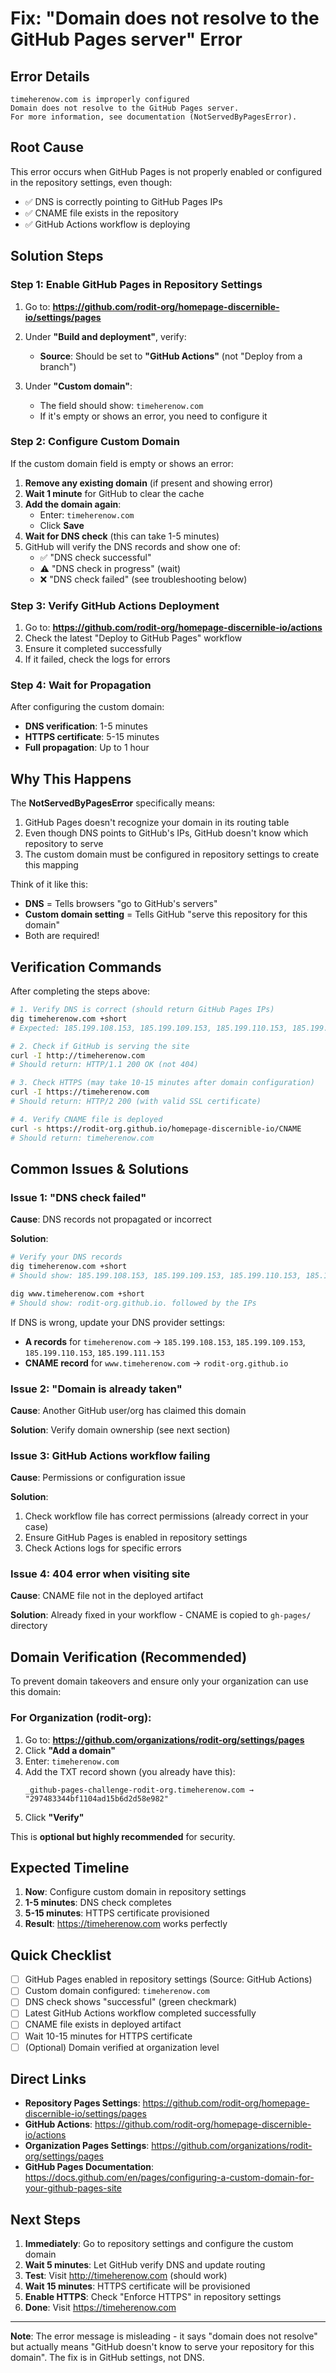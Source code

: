 # Fix: "Domain does not resolve to the GitHub Pages server" Error

## Error Details
```
timeherenow.com is improperly configured
Domain does not resolve to the GitHub Pages server. 
For more information, see documentation (NotServedByPagesError).
```

## Root Cause

This error occurs when GitHub Pages is not properly enabled or configured in the repository settings, even though:
- ✅ DNS is correctly pointing to GitHub Pages IPs
- ✅ CNAME file exists in the repository
- ✅ GitHub Actions workflow is deploying

## Solution Steps

### Step 1: Enable GitHub Pages in Repository Settings

1. Go to: **https://github.com/rodit-org/homepage-discernible-io/settings/pages**

2. Under **"Build and deployment"**, verify:
   - **Source**: Should be set to **"GitHub Actions"** (not "Deploy from a branch")
   
3. Under **"Custom domain"**:
   - The field should show: `timeherenow.com`
   - If it's empty or shows an error, you need to configure it

### Step 2: Configure Custom Domain

If the custom domain field is empty or shows an error:

1. **Remove any existing domain** (if present and showing error)
2. **Wait 1 minute** for GitHub to clear the cache
3. **Add the domain again**:
   - Enter: `timeherenow.com`
   - Click **Save**
4. **Wait for DNS check** (this can take 1-5 minutes)
5. GitHub will verify the DNS records and show one of:
   - ✅ "DNS check successful"
   - ⚠️ "DNS check in progress" (wait)
   - ❌ "DNS check failed" (see troubleshooting below)

### Step 3: Verify GitHub Actions Deployment

1. Go to: **https://github.com/rodit-org/homepage-discernible-io/actions**
2. Check the latest "Deploy to GitHub Pages" workflow
3. Ensure it completed successfully
4. If it failed, check the logs for errors

### Step 4: Wait for Propagation

After configuring the custom domain:
- **DNS verification**: 1-5 minutes
- **HTTPS certificate**: 5-15 minutes
- **Full propagation**: Up to 1 hour

## Why This Happens

The **NotServedByPagesError** specifically means:
1. GitHub Pages doesn't recognize your domain in its routing table
2. Even though DNS points to GitHub's IPs, GitHub doesn't know which repository to serve
3. The custom domain must be configured in repository settings to create this mapping

Think of it like this:
- **DNS** = Tells browsers "go to GitHub's servers"
- **Custom domain setting** = Tells GitHub "serve this repository for this domain"
- Both are required!

## Verification Commands

After completing the steps above:

```bash
# 1. Verify DNS is correct (should return GitHub Pages IPs)
dig timeherenow.com +short
# Expected: 185.199.108.153, 185.199.109.153, 185.199.110.153, 185.199.111.153

# 2. Check if GitHub is serving the site
curl -I http://timeherenow.com
# Should return: HTTP/1.1 200 OK (not 404)

# 3. Check HTTPS (may take 10-15 minutes after domain configuration)
curl -I https://timeherenow.com
# Should return: HTTP/2 200 (with valid SSL certificate)

# 4. Verify CNAME file is deployed
curl -s https://rodit-org.github.io/homepage-discernible-io/CNAME
# Should return: timeherenow.com
```

## Common Issues & Solutions

### Issue 1: "DNS check failed"
**Cause**: DNS records not propagated or incorrect

**Solution**:
```bash
# Verify your DNS records
dig timeherenow.com +short
# Should show: 185.199.108.153, 185.199.109.153, 185.199.110.153, 185.199.111.153

dig www.timeherenow.com +short
# Should show: rodit-org.github.io. followed by the IPs
```

If DNS is wrong, update your DNS provider settings:
- **A records** for `timeherenow.com` → `185.199.108.153`, `185.199.109.153`, `185.199.110.153`, `185.199.111.153`
- **CNAME record** for `www.timeherenow.com` → `rodit-org.github.io`

### Issue 2: "Domain is already taken"
**Cause**: Another GitHub user/org has claimed this domain

**Solution**: Verify domain ownership (see next section)

### Issue 3: GitHub Actions workflow failing
**Cause**: Permissions or configuration issue

**Solution**:
1. Check workflow file has correct permissions (already correct in your case)
2. Ensure GitHub Pages is enabled in repository settings
3. Check Actions logs for specific errors

### Issue 4: 404 error when visiting site
**Cause**: CNAME file not in the deployed artifact

**Solution**: Already fixed in your workflow - CNAME is copied to `gh-pages/` directory

## Domain Verification (Recommended)

To prevent domain takeovers and ensure only your organization can use this domain:

### For Organization (rodit-org):

1. Go to: **https://github.com/organizations/rodit-org/settings/pages**
2. Click **"Add a domain"**
3. Enter: `timeherenow.com`
4. Add the TXT record shown (you already have this):
   ```
   _github-pages-challenge-rodit-org.timeherenow.com → "297483344bf1104ad15b6d2d58e982"
   ```
5. Click **"Verify"**

This is **optional but highly recommended** for security.

## Expected Timeline

1. **Now**: Configure custom domain in repository settings
2. **1-5 minutes**: DNS check completes
3. **5-15 minutes**: HTTPS certificate provisioned
4. **Result**: https://timeherenow.com works perfectly

## Quick Checklist

- [ ] GitHub Pages enabled in repository settings (Source: GitHub Actions)
- [ ] Custom domain configured: `timeherenow.com`
- [ ] DNS check shows "successful" (green checkmark)
- [ ] Latest GitHub Actions workflow completed successfully
- [ ] CNAME file exists in deployed artifact
- [ ] Wait 10-15 minutes for HTTPS certificate
- [ ] (Optional) Domain verified at organization level

## Direct Links

- **Repository Pages Settings**: https://github.com/rodit-org/homepage-discernible-io/settings/pages
- **GitHub Actions**: https://github.com/rodit-org/homepage-discernible-io/actions
- **Organization Pages Settings**: https://github.com/organizations/rodit-org/settings/pages
- **GitHub Pages Documentation**: https://docs.github.com/en/pages/configuring-a-custom-domain-for-your-github-pages-site

## Next Steps

1. **Immediately**: Go to repository settings and configure the custom domain
2. **Wait 5 minutes**: Let GitHub verify DNS and update routing
3. **Test**: Visit http://timeherenow.com (should work)
4. **Wait 15 minutes**: HTTPS certificate will be provisioned
5. **Enable HTTPS**: Check "Enforce HTTPS" in repository settings
6. **Done**: Visit https://timeherenow.com

---

**Note**: The error message is misleading - it says "domain does not resolve" but actually means "GitHub doesn't know to serve your repository for this domain". The fix is in GitHub settings, not DNS.
